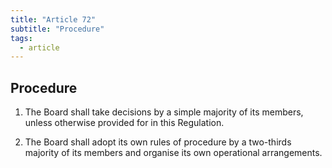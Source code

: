 ```yaml
---
title: "Article 72"
subtitle: "Procedure"
tags:
  - article
---
```

## Procedure

1. The Board shall take decisions by a simple majority of its members, unless otherwise provided for in this Regulation.

2. The Board shall adopt its own rules of procedure by a two-thirds majority of its members and organise its own operational arrangements.
